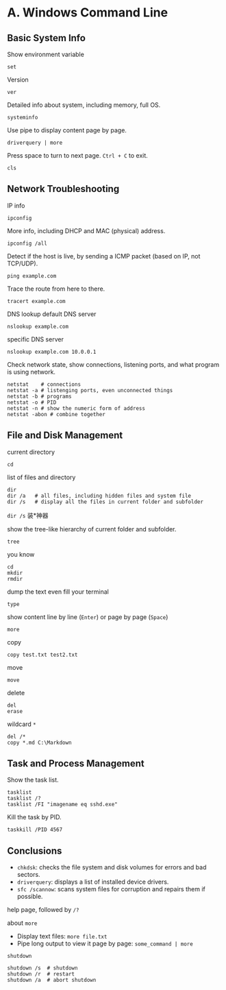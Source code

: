 # A. Windows Command Line
## Basic System Info

Show environment variable
```
set
```

Version
```
ver
```

Detailed info about system, including memory, full OS.
```
systeminfo
```

Use pipe to display content page by page.
```
driverquery | more
```
Press space to turn to next page.
`Ctrl + C` to exit.

```
cls
```
## Network Troubleshooting

IP info
```
ipconfig
```
More info, including DHCP and MAC (physical) address.
```
ipconfig /all
```

Detect if the host is live, by sending a ICMP packet (based on IP, not TCP/UDP).
```
ping example.com
```

Trace the route from here to there.
```
tracert example.com
```

DNS lookup
default DNS server
``` 
nslookup example.com
```

specific DNS server
```
nslookup example.com 10.0.0.1
```

Check network state, show connections, listening ports, and what program is using network. 
```
netstat    # connections
netstat -a # listenging ports, even unconnected things
netstat -b # programs
netstat -o # PID
netstat -n # show the numeric form of address
netstat -abon # combine together
```

## File and Disk Management

current directory
```
cd 
```

list of files and directory
```
dir
dir /a   # all files, including hidden files and system file
dir /s   # display all the files in current folder and subfolder
```

`dir /s` 装\*神器

show the tree-like hierarchy of current folder and subfolder.
```
tree
```

you know
```
cd
mkdir
rmdir
```

dump the text even fill your terminal
```
type
```

show content line by line (`Enter`) or page by page (`Space`)
```
more
```

copy
```
copy test.txt test2.txt
```

move
```
move
```

delete
```
del
erase
```

wildcard `*`
```
del /*
copy *.md C:\Markdown
```

## Task and Process Management

Show the task list.
```
tasklist
tasklist /?
tasklist /FI "imagename eq sshd.exe"
```

Kill the task by PID.
```
taskkill /PID 4567
```
## Conclusions
- `chkdsk`: checks the file system and disk volumes for errors and bad sectors.
- `driverquery`: displays a list of installed device drivers.
- `sfc /scannow`: scans system files for corruption and repairs them if possible.

help page, followed by `/?`

about `more`
- Display text files: `more file.txt`
- Pipe long output to view it page by page: `some_command | more`

`shutdown`
```
shutdown /s  # shutdown
shutdown /r  # restart
shutdown /a  # abort shutdown
```

